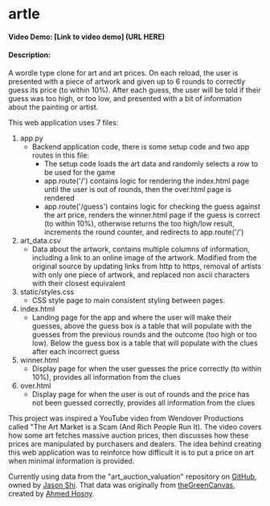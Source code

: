 # artle
#### Video Demo: [Link to video demo] (URL HERE)
#### Description:
A wordle type clone for art and art prices. On each reload, the user is presented with a piece of artwork and given up to 6 rounds to correctly guess its price (to within 10%). After each guess, the user will be told if their guess was too high, or too low, and presented with a bit of information about the painting or artist.

This web application uses 7 files:
1. app.py
	- Backend application code, there is some setup code and two app routes in this file:
		- The setup code loads the art data and randomly selects a row to be used for the game
		- app.route('/') contains logic for rendering the index.html page until the user is out of rounds, then the over.html page is rendered
		- app.route('/guess') contains logic for checking the guess against the art price, renders the winner.html page if the guess is correct (to within 10%), otherwise returns the too high/low result, increments the round counter, and redirects to app.route('/')
2. art_data.csv
	- Data about the artwork, contains multiple columns of information, including a link to an online image of the artwork. Modified from the original source by updating links from http to https, removal of artists with only one piece of artwork, and replaced non ascii characters with their closest equivalent
4. static/styles.css
	- CSS style page to main consistent styling between pages.
5. index.html
	- Landing page for the app and where the user will make their guesses, above the guess box is a table that will populate with the guesses from the previous rounds and the outcome (too high or too low). Below the guess box is a table that will populate with the clues after each incorrect guess
6. winner.html
	- Display page for when the user guesses the price correctly (to within 10%), provides all information from the clues
7. over.html
	- Display page for when the user is out of rounds and the price has not been guessed correctly, provides all information from the clues

This project was inspired a YouTube video from Wendover Productions called "The Art Market is a Scam (And Rich People Run It). The video covers how some art fetches massive auction prices, then discusses how these prices are manipulated by purchasers and dealers. The idea behind creating this web application was to reinforce how difficult it is to put a price on art when minimal information is provided.

Currently using data from the  "art_auction_valuation" repository on [GitHub](https://github.com/jasonshi10/art_auction_valuation), owned by [Jason Shi](https://github.com/jasonshi10). That data was originally from [theGreenCanvas](https://github.com/ahmedhosny/theGreenCanvas), created by [Ahmed Hosny](https://github.com/ahmedhosny).